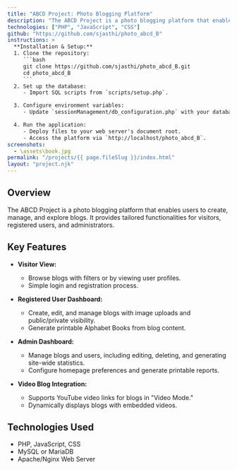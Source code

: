```yaml
---
title: "ABCD Project: Photo Blogging Platform"
description: "The ABCD Project is a photo blogging platform that enables users to create, manage, and explore blogs. It provides tailored functionalities for visitors, registered users, and administrators, including advanced blog management, user controls, and dynamic content filtering."
technologies: ["PHP", "JavaScript", "CSS"]
github: "https://github.com/sjasthi/photo_abcd_B"
instructions: >
  **Installation & Setup:**
  1. Clone the repository:
     ```bash
     git clone https://github.com/sjasthi/photo_abcd_B.git
     cd photo_abcd_B
     ```
  2. Set up the database:
     - Import SQL scripts from `scripts/setup.php`.

  3. Configure environment variables:
     - Update `sessionManagement/db_configuration.php` with your database credentials.

  4. Run the application:
     - Deploy files to your web server's document root.
     - Access the platform via `http://localhost/photo_abcd_B`.
screenshots:
  - \assets\book.jpg
permalink: "/projects/{{ page.fileSlug }}/index.html"
layout: "project.njk"
---
```


## Overview

The ABCD Project is a photo blogging platform that enables users to create, manage, and explore blogs. It provides tailored functionalities for visitors, registered users, and administrators.

## Key Features

- **Visitor View:**
  - Browse blogs with filters or by viewing user profiles.
  - Simple login and registration process.

- **Registered User Dashboard:**
  - Create, edit, and manage blogs with image uploads and public/private visibility.
  - Generate printable Alphabet Books from blog content.

- **Admin Dashboard:**
  - Manage blogs and users, including editing, deleting, and generating site-wide statistics.
  - Configure homepage preferences and generate printable reports.

- **Video Blog Integration:**
  - Supports YouTube video links for blogs in "Video Mode."
  - Dynamically displays blogs with embedded videos.

## Technologies Used

- PHP, JavaScript, CSS
- MySQL or MariaDB
- Apache/Nginx Web Server
